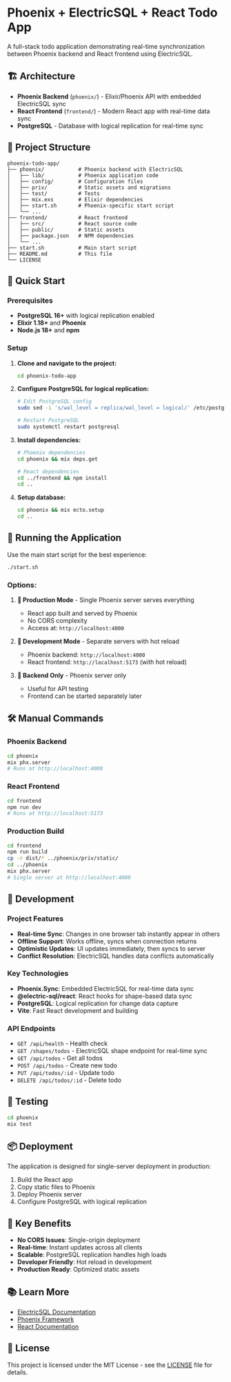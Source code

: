 # Phoenix + ElectricSQL + React Todo App

A full-stack todo application demonstrating real-time synchronization between Phoenix backend and React frontend using ElectricSQL.

## 🏗️ Architecture

- **Phoenix Backend** (`phoenix/`) - Elixir/Phoenix API with embedded ElectricSQL sync
- **React Frontend** (`frontend/`) - Modern React app with real-time data sync
- **PostgreSQL** - Database with logical replication for real-time sync

## 📁 Project Structure

```
phoenix-todo-app/
├── phoenix/           # Phoenix backend with ElectricSQL
│   ├── lib/           # Phoenix application code
│   ├── config/        # Configuration files
│   ├── priv/          # Static assets and migrations
│   ├── test/          # Tests
│   ├── mix.exs        # Elixir dependencies
│   ├── start.sh       # Phoenix-specific start script
│   └── ...
├── frontend/          # React frontend
│   ├── src/           # React source code
│   ├── public/        # Static assets
│   ├── package.json   # NPM dependencies
│   └── ...
├── start.sh           # Main start script
├── README.md          # This file
└── LICENSE
```

## 🚀 Quick Start

### Prerequisites

- **PostgreSQL 16+** with logical replication enabled
- **Elixir 1.18+** and **Phoenix**
- **Node.js 18+** and **npm**

### Setup

1. **Clone and navigate to the project:**
   ```bash
   cd phoenix-todo-app
   ```

2. **Configure PostgreSQL for logical replication:**
   ```bash
   # Edit PostgreSQL config
   sudo sed -i 's/wal_level = replica/wal_level = logical/' /etc/postgresql/16/main/postgresql.conf
   
   # Restart PostgreSQL
   sudo systemctl restart postgresql
   ```

3. **Install dependencies:**
   ```bash
   # Phoenix dependencies
   cd phoenix && mix deps.get
   
   # React dependencies  
   cd ../frontend && npm install
   cd ..
   ```

4. **Setup database:**
   ```bash
   cd phoenix && mix ecto.setup
   cd ..
   ```

## 🎯 Running the Application

Use the main start script for the best experience:

```bash
./start.sh
```

### Options:

1. **🚀 Production Mode** - Single Phoenix server serves everything
   - React app built and served by Phoenix
   - No CORS complexity
   - Access at: `http://localhost:4000`

2. **🔧 Development Mode** - Separate servers with hot reload
   - Phoenix backend: `http://localhost:4000`
   - React frontend: `http://localhost:5173` (with hot reload)

3. **🧪 Backend Only** - Phoenix server only
   - Useful for API testing
   - Frontend can be started separately later

## 🛠️ Manual Commands

### Phoenix Backend
```bash
cd phoenix
mix phx.server
# Runs at http://localhost:4000
```

### React Frontend
```bash
cd frontend
npm run dev
# Runs at http://localhost:5173
```

### Production Build
```bash
cd frontend
npm run build
cp -r dist/* ../phoenix/priv/static/
cd ../phoenix
mix phx.server
# Single server at http://localhost:4000
```

## 🔧 Development

### Project Features

- **Real-time Sync**: Changes in one browser tab instantly appear in others
- **Offline Support**: Works offline, syncs when connection returns
- **Optimistic Updates**: UI updates immediately, then syncs to server
- **Conflict Resolution**: ElectricSQL handles data conflicts automatically

### Key Technologies

- **Phoenix.Sync**: Embedded ElectricSQL for real-time data sync
- **@electric-sql/react**: React hooks for shape-based data sync
- **PostgreSQL**: Logical replication for change data capture
- **Vite**: Fast React development and building

### API Endpoints

- `GET /api/health` - Health check
- `GET /shapes/todos` - ElectricSQL shape endpoint for real-time sync
- `GET /api/todos` - Get all todos
- `POST /api/todos` - Create new todo
- `PUT /api/todos/:id` - Update todo
- `DELETE /api/todos/:id` - Delete todo

## 🧪 Testing

```bash
cd phoenix
mix test
```

## 📦 Deployment

The application is designed for single-server deployment in production:

1. Build the React app
2. Copy static files to Phoenix
3. Deploy Phoenix server
4. Configure PostgreSQL with logical replication

## 🎯 Key Benefits

- **No CORS Issues**: Single-origin deployment
- **Real-time**: Instant updates across all clients  
- **Scalable**: PostgreSQL replication handles high loads
- **Developer Friendly**: Hot reload in development
- **Production Ready**: Optimized static assets

## 📚 Learn More

- [ElectricSQL Documentation](https://electric-sql.com/docs)
- [Phoenix Framework](https://phoenixframework.org/)
- [React Documentation](https://react.dev/)

## 📄 License

This project is licensed under the MIT License - see the [LICENSE](LICENSE) file for details.
